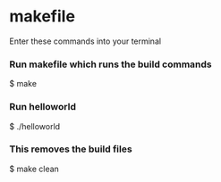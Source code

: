 # makefile

Enter these commands into your terminal

### Run makefile which runs the build commands
$ make

### Run helloworld
$ ./helloworld

### This removes the build files
$ make clean

